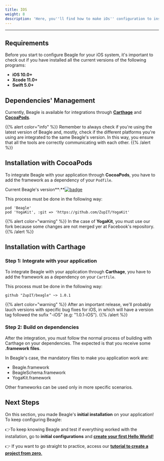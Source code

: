 ```yaml
---
title: IOS
weight: 8
description: 'Here, you''ll find how to make iOs'' configuration to install Beagle.'
---
```


---

## Requirements

Before you start to configure Beagle for your iOS system, it's important to check out if you have installed all the current versions of the following programs:  ‌

* **iOS 10.0+**
* **Xcode 11.0+**
* **Swift 5.0+**

## **Dependencies' Management**

Currently, Beagle is available for integrations through [**Carthage**](https://github.com/Carthage/Carthage) and [**CocoaPods**](https://cocoapods.org).

{{% alert color="info" %}}
Remember to always check if you're using the latest version of Beagle and, mostly, check if the different platforms you're using are integrated to the same Beagle's version. In this way, you ensure that all the tools are correctly communicating with each other. 
{{% /alert %}}

## **Installation with CocoaPods**

To integrate Beagle with your application through **CocoaPods**, you have to add the framework as a dependency of your `Podfile`.

Current Beagle's version**:**[![badge](https://img.shields.io/cocoapods/v/Beagle)](https://cocoapods.org/pods/Beagle)

This process must be done in the following way:

```text
pod 'Beagle'
pod 'YogaKit', :git => 'https://github.com/ZupIT/YogaKit'
```

{{% alert color="warning" %}}
In the case of **YogaKit**, you must use our fork because some changes are not merged yer at Facebook's repository.
{{% /alert %}}

## **Installation with Carthage**

### Step 1: Integrate with your application

To integrate Beagle with your application through **Carthage**, you have to add the framework as a dependency on your `Cartfile`.

This process must be done in the following way:

```text
github "ZupIT/beagle" ~> 1.0.1
```

{{% alert color="warning" %}}
After an important release, we'll probably lauch versions with specific bug fixes for iOS, in which will have a version tag followed the sufix "-iOS" \(e.g: "1.0.1-iOS"\).
{{% /alert %}}

### Step 2: Build on dependencies 

After the integration, you must follow the normal process of building with Carthage on your dependencies. The expected is that you receive some **.framework files**.  

In Beagle's case, the mandatory files to make you application work are: 

* Beagle.framework
* BeagleSchema.framework
* YogaKit.framework

Other frameworks can be used only in more specific scenarios.

## Next Steps 

On this section, you made Beagle's **initial installation** on your application!  
To keep configuring Beagle:

👉To keep knowing Beagle and test if everything worked with the installation, go to **initial configurations** and [**create your first Hello World!**](../../../using-beagle/ios#how-to-display-a-hello-beagle-screen)

👉  If you want to go straight to practice, access our [**tutorial to create a project from zero**.](../../new-project/case-ios/)
